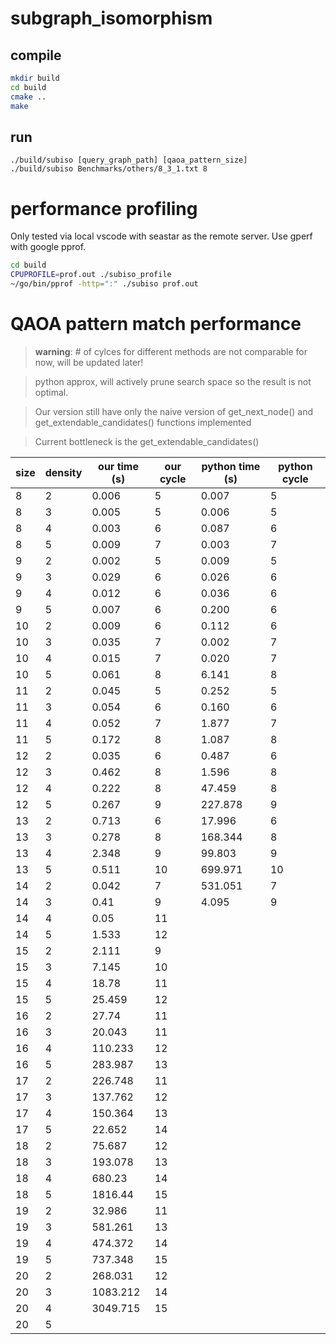 
# subgraph_isomorphism
## compile
```zsh
mkdir build
cd build
cmake ..
make
```
## run
```
./build/subiso [query_graph_path] [qaoa_pattern_size]
./build/subiso Benchmarks/others/8_3_1.txt 8
```

# performance profiling

Only tested via local vscode with seastar as the remote server.
Use gperf with google pprof.

```zsh
cd build
CPUPROFILE=prof.out ./subiso_profile 
~/go/bin/pprof -http=":" ./subiso prof.out
```

# QAOA pattern match performance

> **warning**: # of cylces for different methods are not comparable for now, will be updated later!

> python approx, will actively prune search space so the result is not optimal.

> Our version still have only the naive version of get_next_node() and get_extendable_candidates() functions implemented

> Current bottleneck is the get_extendable_candidates()

| size | density | our time (s) | our cycle | python time (s) | python cycle |
|------|---------|----------|------------------|----------|------------------|
| 8    | 2       | 0.006    | 5                | 0.007    | 5                |
| 8    | 3       | 0.005    | 5                | 0.006    | 5                |
| 8    | 4       | 0.003    | 6                | 0.087    | 6                |
| 8    | 5       | 0.009    | 7                | 0.003    | 7                |
| 9    | 2       | 0.002    | 5                | 0.009    | 5                |
| 9    | 3       | 0.029    | 6                | 0.026    | 6                |
| 9    | 4       | 0.012    | 6                | 0.036    | 6                |
| 9    | 5       | 0.007    | 6                | 0.200    | 6                |
| 10   | 2       | 0.009    | 6                | 0.112    | 6                |
| 10   | 3       | 0.035    | 7                | 0.002    | 7                |
| 10   | 4       | 0.015    | 7                | 0.020    | 7                |
| 10   | 5       | 0.061    | 8                | 6.141    | 8                |
| 11   | 2       | 0.045    | 5                | 0.252    | 5                |
| 11   | 3       | 0.054    | 6                | 0.160    | 6                |
| 11   | 4       | 0.052    | 7                | 1.877    | 7                |
| 11   | 5       | 0.172    | 8                | 1.087    | 8                |
| 12   | 2       | 0.035    | 6                | 0.487    | 6                |
| 12   | 3       | 0.462    | 8                | 1.596    | 8                |
| 12   | 4       | 0.222    | 8                | 47.459   | 8                |
| 12   | 5       | 0.267    | 9                | 227.878  | 9                |
| 13   | 2       | 0.713    | 6                | 17.996   | 6                |
| 13   | 3       | 0.278    | 8                | 168.344  | 8                |
| 13   | 4       | 2.348    | 9                | 99.803   | 9                |
| 13   | 5       | 0.511    | 10               | 699.971  | 10               |
| 14   | 2       | 0.042    | 7                | 531.051  | 7                |
| 14   | 3       | 0.41     | 9                | 4.095    | 9                |
| 14   | 4       | 0.05     | 11               |          |                  |
| 14   | 5       | 1.533    | 12               |          |                  |
| 15   | 2       | 2.111    | 9                |          |                  |
| 15   | 3       | 7.145    | 10               |          |                  |
| 15   | 4       | 18.78    | 11               |          |                  |
| 15   | 5       | 25.459   | 12               |          |                  |
| 16   | 2       | 27.74    | 11               |          |                  |
| 16   | 3       | 20.043   | 11               |          |                  |
| 16   | 4       | 110.233  | 12               |          |                  |
| 16   | 5       | 283.987  | 13               |          |                  |
| 17   | 2       | 226.748  | 11               |          |                  |
| 17   | 3       | 137.762  | 12               |          |                  |
| 17   | 4       | 150.364  | 13               |          |                  |
| 17   | 5       | 22.652   | 14               |          |                  |
| 18   | 2       | 75.687   | 12               |          |                  |
| 18   | 3       | 193.078  | 13               |          |                  |
| 18   | 4       | 680.23   | 14               |          |                  |
| 18   | 5       | 1816.44  | 15               |          |                  |
| 19   | 2       | 32.986   | 11               |          |                  |
| 19   | 3       | 581.261  | 13               |          |                  |
| 19   | 4       | 474.372  | 14               |          |                  |
| 19   | 5       | 737.348  | 15               |          |                  |
| 20   | 2       | 268.031  | 12               |          |                  |
| 20   | 3       | 1083.212 | 14               |          |                  |
| 20   | 4       | 3049.715 | 15               |          |                  |
| 20   | 5       |          |                  |          |                  |
